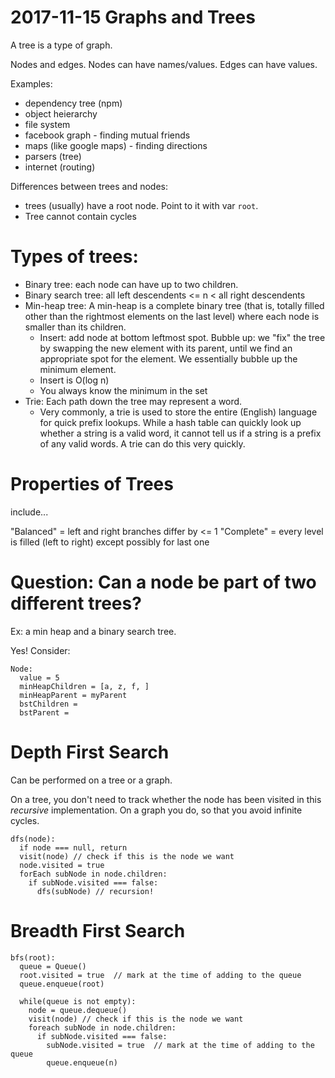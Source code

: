 # 2017-11-15 Graphs and Trees

A tree is a type of graph.

Nodes and edges. Nodes can have names/values. Edges can have values.

Examples:

- dependency tree (npm)
- object heierarchy
- file system
- facebook graph - finding mutual friends
- maps (like google maps) - finding directions
- parsers (tree)
- internet (routing)

Differences between trees and nodes:
- trees (usually) have a root node. Point to it with var `root`.
- Tree cannot contain cycles

# Types of trees:

- Binary tree: each node can have up to two children.
- Binary search tree: all left descendents <= n < all right descendents
- Min-heap tree: A min-heap is a complete binary tree (that is, totally filled other than the rightmost elements on the last
level) where each node is smaller than its children.
  - Insert: add node at bottom leftmost spot. Bubble up: we "fix" the tree by swapping the new element with its parent, until we find an appropriate spot for the element. We essentially bubble up the minimum element.
  - Insert is O(log n)
  - You always know the minimum in the set
- Trie: Each path down the tree may represent a word.
  - Very commonly, a trie is used to store the entire (English) language for quick prefix lookups. While a hash table can quickly look up whether a string is a valid word, it cannot tell us if a string is a prefix of any valid words. A trie can do this very quickly.

# Properties of Trees

include...

"Balanced" = left and right branches differ by <= 1
"Complete" = every level is filled (left to right) except possibly for last one


# Question: Can a node be part of two different trees?

Ex: a min heap and a binary search tree.

Yes! Consider:

```
Node:
  value = 5
  minHeapChildren = [a, z, f, ]
  minHeapParent = myParent
  bstChildren =
  bstParent =
```

# Depth First Search

Can be performed on a tree or a graph.

On a tree, you don't need to track whether the node has been visited in this *recursive* implementation. On a graph you do, so that you avoid infinite cycles.

```
dfs(node):
  if node === null, return
  visit(node) // check if this is the node we want
  node.visited = true
  forEach subNode in node.children:
    if subNode.visited === false:
      dfs(subNode) // recursion!
```

# Breadth First Search

```
bfs(root):
  queue = Queue()
  root.visited = true  // mark at the time of adding to the queue
  queue.enqueue(root)

  while(queue is not empty):
    node = queue.dequeue()
    visit(node) // check if this is the node we want
    foreach subNode in node.children:
      if subNode.visited === false:
        subNode.visited = true  // mark at the time of adding to the queue
        queue.enqueue(n)
```
